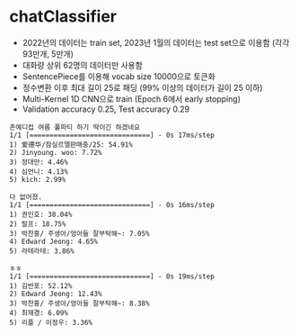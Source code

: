 # chatClassifier

- 2022년의 데이터는 train set, 2023년 1월의 데이터는 test set으로 이용함 (각각 93만개, 5만개)
- 대화량 상위 62명의 데이터만 사용함
- SentencePiece를 이용해 vocab size 10000으로 토큰화
- 정수변환 이후 최대 길이 25로 패딩 (99% 이상의 데이터가 길이 25 이하)
- Multi-Kernel 1D CNN으로 train (Epoch 6에서 early stopping)
- Validation accuracy 0.25, Test accuracy 0.29

```
존예디컵 여름 풀파티 하기 딱이긴 하겠네요
1/1 [==============================] - 0s 17ms/step
1) 爱德华/잠실르엘판매중/25: 54.91%
2) Jinyoung. woo: 7.72%
3) 정대만: 4.46%
4) 심언니: 4.13%
5) kich: 2.99%
```

```
다 없어졌.
1/1 [==============================] - 0s 16ms/step
1) 권인호: 38.04%
2) 랄프: 18.75%
3) 박찬홍/ 주생아/엉아들 잘부탁해~: 7.05%
4) Edward Jeong: 4.65%
5) 라테라테: 3.86%
```

```
ㅎㅎ
1/1 [==============================] - 0s 19ms/step
1) 김반포: 52.12%
2) Edward Jeong: 12.43%
3) 박찬홍/ 주생아/엉아들 잘부탁해~: 8.38%
4) 최재경: 6.09%
5) 리플 / 이정우: 3.36%
```
